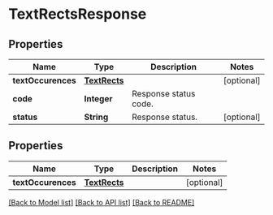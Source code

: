 
# TextRectsResponse


## Properties
Name | Type | Description | Notes
------------ | ------------- | ------------- | -------------
**textOccurences** | [**TextRects**](TextRects.md) |  | [optional]
**code** | **Integer** | Response status code. | 
**status** | **String** | Response status. | [optional]


## Properties
Name | Type | Description | Notes
------------ | ------------- | ------------- | -------------
**textOccurences** | [**TextRects**](TextRects.md) |  |  [optional]

[[Back to Model list]](../../README.md#documentation-for-models) [[Back to API list]](../../README.md#documentation-for-api-endpoints) [[Back to README]](../../README.md)


